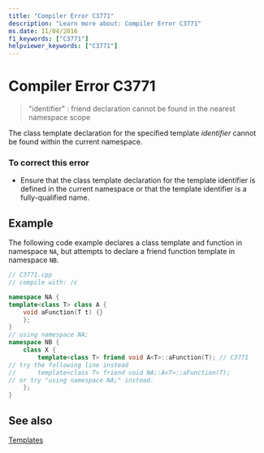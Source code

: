 ```yaml
---
title: "Compiler Error C3771"
description: "Learn more about: Compiler Error C3771"
ms.date: 11/04/2016
f1_keywords: ["C3771"]
helpviewer_keywords: ["C3771"]
---
```

# Compiler Error C3771

> "identifier" : friend declaration cannot be found in the nearest namespace scope

The class template declaration for the specified template *identifier* cannot be found within the current namespace.

### To correct this error

- Ensure that the class template declaration for the template identifier is defined in the current namespace or that the template identifier is a fully-qualified name.

## Example

The following code example declares a class template and function in namespace `NA`, but attempts to declare a friend function template in namespace `NB`.

```cpp
// C3771.cpp
// compile with: /c

namespace NA {
template<class T> class A {
    void aFunction(T t) {}
    };
}
// using namespace NA;
namespace NB {
    class X {
        template<class T> friend void A<T>::aFunction(T); // C3771
// try the following line instead
//      template<class T> friend void NA::A<T>::aFunction(T);
// or try "using namespace NA;" instead.
    };
}
```

## See also

[Templates](../../cpp/templates-cpp.md)

